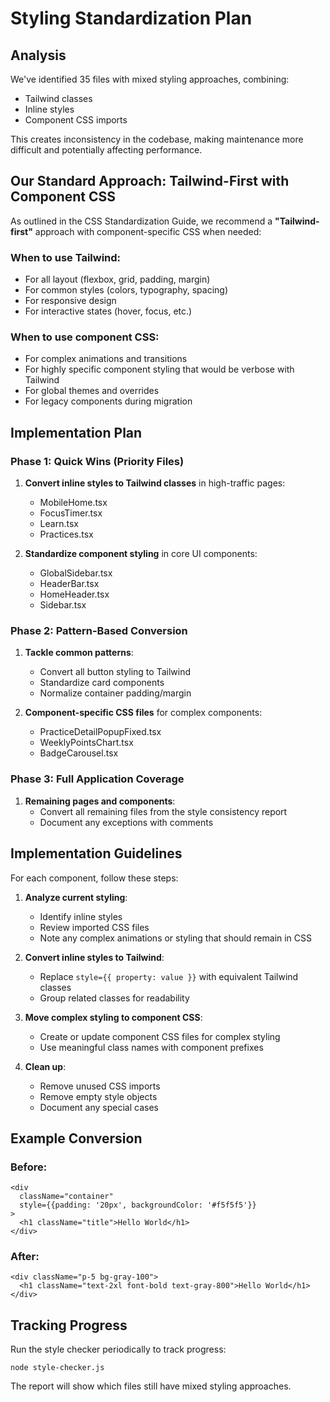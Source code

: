 # Styling Standardization Plan

## Analysis

We've identified 35 files with mixed styling approaches, combining:
- Tailwind classes
- Inline styles
- Component CSS imports

This creates inconsistency in the codebase, making maintenance more difficult and potentially affecting performance.

## Our Standard Approach: Tailwind-First with Component CSS

As outlined in the CSS Standardization Guide, we recommend a **"Tailwind-first"** approach with component-specific CSS when needed:

### When to use Tailwind:
- For all layout (flexbox, grid, padding, margin)
- For common styles (colors, typography, spacing)
- For responsive design
- For interactive states (hover, focus, etc.)

### When to use component CSS:
- For complex animations and transitions
- For highly specific component styling that would be verbose with Tailwind
- For global themes and overrides
- For legacy components during migration

## Implementation Plan

### Phase 1: Quick Wins (Priority Files)
1. **Convert inline styles to Tailwind classes** in high-traffic pages:
   - MobileHome.tsx
   - FocusTimer.tsx
   - Learn.tsx
   - Practices.tsx

2. **Standardize component styling** in core UI components:
   - GlobalSidebar.tsx
   - HeaderBar.tsx
   - HomeHeader.tsx
   - Sidebar.tsx

### Phase 2: Pattern-Based Conversion
1. **Tackle common patterns**:
   - Convert all button styling to Tailwind
   - Standardize card components
   - Normalize container padding/margin

2. **Component-specific CSS files** for complex components:
   - PracticeDetailPopupFixed.tsx
   - WeeklyPointsChart.tsx
   - BadgeCarousel.tsx

### Phase 3: Full Application Coverage
1. **Remaining pages and components**:
   - Convert all remaining files from the style consistency report
   - Document any exceptions with comments

## Implementation Guidelines

For each component, follow these steps:

1. **Analyze current styling**:
   - Identify inline styles
   - Review imported CSS files
   - Note any complex animations or styling that should remain in CSS

2. **Convert inline styles to Tailwind**:
   - Replace `style={{ property: value }}` with equivalent Tailwind classes
   - Group related classes for readability

3. **Move complex styling to component CSS**:
   - Create or update component CSS files for complex styling
   - Use meaningful class names with component prefixes

4. **Clean up**:
   - Remove unused CSS imports
   - Remove empty style objects
   - Document any special cases

## Example Conversion

### Before:
```tsx
<div 
  className="container" 
  style={{padding: '20px', backgroundColor: '#f5f5f5'}}
>
  <h1 className="title">Hello World</h1>
</div>
```

### After:
```tsx
<div className="p-5 bg-gray-100">
  <h1 className="text-2xl font-bold text-gray-800">Hello World</h1>
</div>
```

## Tracking Progress

Run the style checker periodically to track progress:
```
node style-checker.js
```

The report will show which files still have mixed styling approaches.
